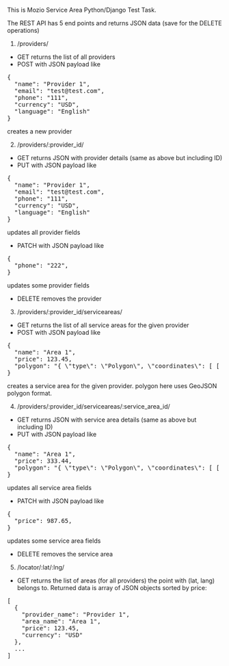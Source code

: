 This is Mozio Service Area Python/Django Test Task.

The REST API has 5 end points and returns JSON data (save for the DELETE operations)

1. /providers/
- GET returns the list of all providers
- POST with JSON payload like 
<pre>
{
  "name": "Provider 1",
  "email": "test@test.com",
  "phone": "111",
  "currency": "USD",
  "language": "English"
}
</pre>            
creates a new provider

2. /providers/:provider_id/
- GET returns JSON with provider details (same as above but including ID)
- PUT with JSON payload like 
<pre>
{
  "name": "Provider 1",
  "email": "test@test.com",
  "phone": "111",
  "currency": "USD",
  "language": "English"
}
</pre>            
updates all provider fields
- PATCH with JSON payload like 
<pre>
{
  "phone": "222",
}
</pre>            
updates some provider fields
- DELETE removes the provider

3. /providers/:provider_id/serviceareas/
- GET returns the list of all service areas for the given provider
- POST with JSON payload like 
<pre>
{
  "name": "Area 1",
  "price": 123.45,
  "polygon": "{ \"type\": \"Polygon\", \"coordinates\": [ [ [100.0, 0.0], [101.0, 0.0], [101.0, 1.0], [100.0, 1.0], [100.0, 0.0] ] ] }"
}
</pre>            
creates a service area for the given provider. polygon here uses GeoJSON polygon format.

4. /providers/:provider_id/serviceareas/:service_area_id/
- GET returns JSON with service area details (same as above but including ID)
- PUT with JSON payload like 
<pre>
{
  "name": "Area 1",
  "price": 333.44,
  "polygon": "{ \"type\": \"Polygon\", \"coordinates\": [ [ [100.0, 0.0], [101.0, 0.0], [101.0, 1.0], [100.0, 1.0], [100.0, 0.0] ] ] }"
}
</pre>            
updates all service area fields
- PATCH with JSON payload like 
<pre>
{
  "price": 987.65,
}
</pre>            
updates some service area fields
- DELETE removes the service area

5. /locator/:lat/:lng/
- GET returns the list of areas (for all providers) the point with (lat, lang) belongs to. Returned data is array of JSON objects sorted by price:
<pre>
[
  {
    "provider_name": "Provider 1",
    "area_name": "Area 1",
    "price": 123.45,
    "currency": "USD"
  },
  ...
]  
</pre>
